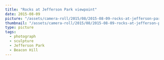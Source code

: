 ```yaml
---
title: "Rocks at Jefferson Park viewpoint"
date: 2015-08-09
picture: "/assets/camera-roll/2015/08/2015-08-09-rocks-at-jefferson-park-viewpoint/20150809_195945693_iOS.jpg"
thumbnail: "/assets/camera-roll/2015/08/2015-08-09-rocks-at-jefferson-park-viewpoint/20150809_195945693_iOS-thumbnail.jpg"
type: picture
tags:
  - photograph
  - sculpture
  - Jefferson Park
  - Beacon Hill
---
```

